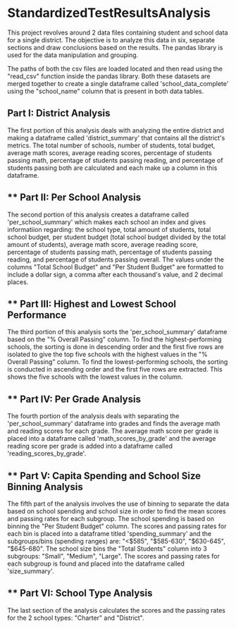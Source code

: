 # StandardizedTestResultsAnalysis

This project revolves around 2 data files containing student and school data for a single district. The objective is to analyze this data in six, separate sections and draw conclusions based on the results. The pandas library is used for the data manipulation and grouping.

The paths of both the csv files are loaded located and then read using the "read_csv" function inside the pandas library. Both these datasets are merged together to create a single dataframe called 'school_data_complete' using the "school_name" column that is present in both data tables. 


##  Part I: District Analysis
The first portion of this analysis deals with analyzing the entire district and making a dataframe called 'district_summary' that contains all the district's metrics. The total number of schools, number of students, total budget, average math scores, average reading scores, percentage of students passing math, percentage of students passing reading, and percentage of students passing both are calculated and each make up a column in this dataframe. 

## ** Part II: Per School Analysis
The second portion of this analysis creates a dataframe called 'per_school_summary' which makes each school an index and gives informatiion regarding: the school type, total amount of students, total school budget, per student budget (total school budget divided by the total amount of students), average math score, average reading score, percentage of students passing math, percentage of students passing reading, and percentage of students passing overall. The values under the columns "Total School Budget" and "Per Student Budget" are formatted to include a dollar sign, a comma after each thousand's value, and 2 decimal places. 

## ** Part III: Highest and Lowest School Performance
The third portion of this analysis sorts the 'per_school_summary' dataframe based on the "% Overall Passing" column. To find the highest-performing schools, the sorting is done in descending order and the first five rows are isolated to give the top five schools with the highest values in the "% Overall Passing" column. To find the lowest-performing schools, the sorting is conducted in ascending order and the first five rows are extracted. This shows the five schools with the lowest values in the column. 

## ** Part IV: Per Grade Analysis
The fourth portion of the analysis deals with separating the 'per_school_summary' dataframe into grades and finds the average math and reading scores for each grade. The average math score per grade is placed into a dataframe called 'math_scores_by_grade' and the average reading score per grade is added into a dataframe called 'reading_scores_by_grade'.

## ** Part V: Capita Spending and School Size Binning Analysis 
The fifth part of the analysis involves the use of binning to separate the data based on school spending and school size in order to find the mean scores and passing rates for each subgroup. The school spending is based on binning the "Per Student Budget" column. The scores and passing rates for each bin is placed into a dataframe titled 'spending_summary' and the subgroups/bins (spending ranges) are: "<$585", "$585-630", "$630-645", "$645-680". The school size bins the "Total Students" column into 3 subgroups: "Small", "Medium", "Large". The scores and passing rates for each subgroup is found and placed into the dataframe called 'size_summary'. 

## ** Part VI: School Type Analysis
The last section of the analysis calculates the scores and the passing rates for the 2 school types: "Charter" and "District".  
